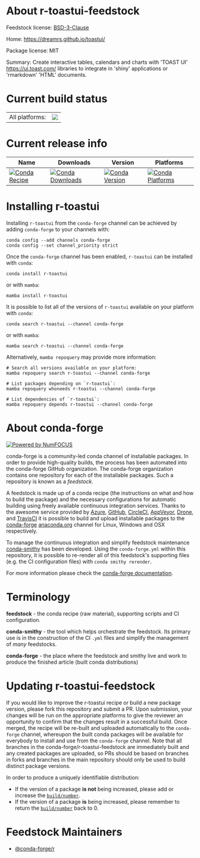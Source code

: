 About r-toastui-feedstock
=========================

Feedstock license: [BSD-3-Clause](https://github.com/conda-forge/r-toastui-feedstock/blob/main/LICENSE.txt)

Home: https://dreamrs.github.io/toastui/

Package license: MIT

Summary: Create interactive tables, calendars and charts with 'TOAST UI' <https://ui.toast.com/> libraries to integrate in 'shiny' applications or 'rmarkdown' 'HTML' documents.

Current build status
====================


<table><tr><td>All platforms:</td>
    <td>
      <a href="https://dev.azure.com/conda-forge/feedstock-builds/_build/latest?definitionId=22046&branchName=main">
        <img src="https://dev.azure.com/conda-forge/feedstock-builds/_apis/build/status/r-toastui-feedstock?branchName=main">
      </a>
    </td>
  </tr>
</table>

Current release info
====================

| Name | Downloads | Version | Platforms |
| --- | --- | --- | --- |
| [![Conda Recipe](https://img.shields.io/badge/recipe-r--toastui-green.svg)](https://anaconda.org/conda-forge/r-toastui) | [![Conda Downloads](https://img.shields.io/conda/dn/conda-forge/r-toastui.svg)](https://anaconda.org/conda-forge/r-toastui) | [![Conda Version](https://img.shields.io/conda/vn/conda-forge/r-toastui.svg)](https://anaconda.org/conda-forge/r-toastui) | [![Conda Platforms](https://img.shields.io/conda/pn/conda-forge/r-toastui.svg)](https://anaconda.org/conda-forge/r-toastui) |

Installing r-toastui
====================

Installing `r-toastui` from the `conda-forge` channel can be achieved by adding `conda-forge` to your channels with:

```
conda config --add channels conda-forge
conda config --set channel_priority strict
```

Once the `conda-forge` channel has been enabled, `r-toastui` can be installed with `conda`:

```
conda install r-toastui
```

or with `mamba`:

```
mamba install r-toastui
```

It is possible to list all of the versions of `r-toastui` available on your platform with `conda`:

```
conda search r-toastui --channel conda-forge
```

or with `mamba`:

```
mamba search r-toastui --channel conda-forge
```

Alternatively, `mamba repoquery` may provide more information:

```
# Search all versions available on your platform:
mamba repoquery search r-toastui --channel conda-forge

# List packages depending on `r-toastui`:
mamba repoquery whoneeds r-toastui --channel conda-forge

# List dependencies of `r-toastui`:
mamba repoquery depends r-toastui --channel conda-forge
```


About conda-forge
=================

[![Powered by
NumFOCUS](https://img.shields.io/badge/powered%20by-NumFOCUS-orange.svg?style=flat&colorA=E1523D&colorB=007D8A)](https://numfocus.org)

conda-forge is a community-led conda channel of installable packages.
In order to provide high-quality builds, the process has been automated into the
conda-forge GitHub organization. The conda-forge organization contains one repository
for each of the installable packages. Such a repository is known as a *feedstock*.

A feedstock is made up of a conda recipe (the instructions on what and how to build
the package) and the necessary configurations for automatic building using freely
available continuous integration services. Thanks to the awesome service provided by
[Azure](https://azure.microsoft.com/en-us/services/devops/), [GitHub](https://github.com/),
[CircleCI](https://circleci.com/), [AppVeyor](https://www.appveyor.com/),
[Drone](https://cloud.drone.io/welcome), and [TravisCI](https://travis-ci.com/)
it is possible to build and upload installable packages to the
[conda-forge](https://anaconda.org/conda-forge) [anaconda.org](https://anaconda.org/)
channel for Linux, Windows and OSX respectively.

To manage the continuous integration and simplify feedstock maintenance
[conda-smithy](https://github.com/conda-forge/conda-smithy) has been developed.
Using the ``conda-forge.yml`` within this repository, it is possible to re-render all of
this feedstock's supporting files (e.g. the CI configuration files) with ``conda smithy rerender``.

For more information please check the [conda-forge documentation](https://conda-forge.org/docs/).

Terminology
===========

**feedstock** - the conda recipe (raw material), supporting scripts and CI configuration.

**conda-smithy** - the tool which helps orchestrate the feedstock.
                   Its primary use is in the construction of the CI ``.yml`` files
                   and simplify the management of *many* feedstocks.

**conda-forge** - the place where the feedstock and smithy live and work to
                  produce the finished article (built conda distributions)


Updating r-toastui-feedstock
============================

If you would like to improve the r-toastui recipe or build a new
package version, please fork this repository and submit a PR. Upon submission,
your changes will be run on the appropriate platforms to give the reviewer an
opportunity to confirm that the changes result in a successful build. Once
merged, the recipe will be re-built and uploaded automatically to the
`conda-forge` channel, whereupon the built conda packages will be available for
everybody to install and use from the `conda-forge` channel.
Note that all branches in the conda-forge/r-toastui-feedstock are
immediately built and any created packages are uploaded, so PRs should be based
on branches in forks and branches in the main repository should only be used to
build distinct package versions.

In order to produce a uniquely identifiable distribution:
 * If the version of a package **is not** being increased, please add or increase
   the [``build/number``](https://docs.conda.io/projects/conda-build/en/latest/resources/define-metadata.html#build-number-and-string).
 * If the version of a package **is** being increased, please remember to return
   the [``build/number``](https://docs.conda.io/projects/conda-build/en/latest/resources/define-metadata.html#build-number-and-string)
   back to 0.

Feedstock Maintainers
=====================

* [@conda-forge/r](https://github.com/conda-forge/r/)

